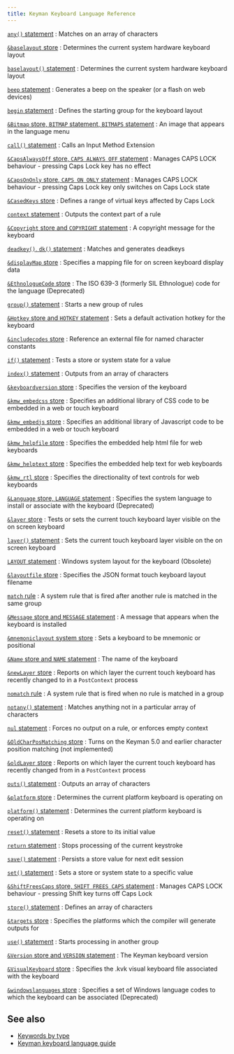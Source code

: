 ```yaml
---
title: Keyman Keyboard Language Reference
---
```


[`any()` statement](any "any() statement")
:   Matches on an array of characters

[`&baselayout` store](baselayout "&baselayout store")
:   Determines the current system hardware keyboard layout

[`baselayout()` statement](baselayout "baselayout() statement")
:   Determines the current system hardware keyboard layout

[`beep` statement](beep "beep statement")
:   Generates a beep on the speaker (or a flash on web devices)

[`begin` statement](begin "begin statement")
:   Defines the starting group for the keyboard layout

[`&Bitmap` store, `BITMAP` statement, `BITMAPS` statement](bitmap "&Bitmap store and BITMAP statement")
:   An image that appears in the language menu

[`call()` statement](call "call() statement")
:   Calls an Input Method Extension

[`&CapsAlwaysOff` store, `CAPS ALWAYS OFF` statement](caps "Caps Lock stores and statements")
:   Manages CAPS LOCK behaviour - pressing Caps Lock key has no effect

[`&CapsOnOnly` store, `CAPS ON ONLY` statement](caps "Caps Lock stores and statements")
:   Manages CAPS LOCK behaviour - pressing Caps Lock key only switches
    on Caps Lock state

[`&CasedKeys` store](casedkeys)
:   Defines a range of virtual keys affected by Caps Lock

[`context` statement](context "context statement")
:   Outputs the context part of a rule

[`&Copyright` store and `COPYRIGHT` statement](copyright "&Copyright store and COPYRIGHT statement")
:   A copyright message for the keyboard

[`deadkey()`, `dk()` statement](deadkey "deadkey(), dk() statement")
:   Matches and generates deadkeys

[`&displayMap` store](displaymap)
:   Specifies a mapping file for on screen keyboard display data

[`&EthnologueCode` store](ethnologuecode "&EthnologueCode store")
:   The ISO 639-3 (formerly SIL Ethnologue) code for the language
    (Deprecated)

[`group()` statement](group "group() statement")
:   Starts a new group of rules

[`&Hotkey` store and `HOTKEY` statement](hotkey "&Hotkey store and HOTKEY statement")
:   Sets a default activation hotkey for the keyboard

[`&includecodes` store](includecodes "&includecodes store")
:   Reference an external file for named character constants

[`if()` statement](if "if() statement")
:   Tests a store or system state for a value

[`index()` statement](index "index() statement")
:   Outputs from an array of characters

[`&keyboardversion` store](keyboardversion "&keyboardversion store")
:   Specifies the version of the keyboard

[`&kmw_embedcss` store](kmw_embedcss "&kmw_embedcss store")
:   Specifies an additional library of CSS code to be embedded in a web
    or touch keyboard

[`&kmw_embedjs` store](kmw_embedjs "&kmw_embedjs store")
:   Specifies an additional library of Javascript code to be embedded in
    a web or touch keyboard

[`&kmw_helpfile` store](kmw_helpfile "&kmw_helpfile store")
:   Specifies the embedded help html file for web keyboards

[`&kmw_helptext` store](kmw_helptext "& store")
:   Specifies the embedded help text for web keyboards

[`&kmw_rtl` store](kmw_rtl "&kmw_rtl store")
:   Specifies the directionality of text controls for web keyboards

[`&Language` store, `LANGUAGE` statement](language "&Language store, LANGUAGE statement")
:   Specifies the system language to install or associate with the
    keyboard (Deprecated)

[`&layer` store](layer "&layer store")
:   Tests or sets the current touch keyboard layer visible on the on
    screen keyboard

[`layer()` statement](layer "layer() statement")
:   Sets the current touch keyboard layer visible on the on screen
    keyboard

[`LAYOUT` statement](layout "LAYOUT statement")
:   Windows system layout for the keyboard (Obsolete)

[`&layoutfile` store](layoutfile "&layoutfile store")
:   Specifies the JSON format touch keyboard layout filename

[`match` rule](match "match rule")
:   A system rule that is fired after another rule is matched in the
    same group

[`&Message` store and `MESSAGE` statement](message "&Message store and MESSAGE statement")
:   A message that appears when the keyboard is installed

[`&mnemoniclayout` system store](mnemoniclayout "&mnemoniclayout store")
:   Sets a keyboard to be mnemonic or positional

[`&Name` store and `NAME` statement](name "&Name store and NAME statement")
:   The name of the keyboard

[`&newLayer` store](newlayer)
:   Reports on which layer the current touch keyboard has recently changed to
    in a `PostContext` process

[`nomatch` rule](nomatch "nomatch rule")
:   A system rule that is fired when no rule is matched in a group

[`notany()` statement](notany "notany() statement")
:   Matches anything not in a particular array of characters

[`nul` statement](nul "nul statement")
:   Forces no output on a rule, or enforces empty context

[`&OldCharPosMatching` store](oldcharposmatching "&OldCharPosMatching store")
:   Turns on the Keyman 5.0 and earlier character position matching (not
    implemented)

[`&oldLayer` store](oldlayer)
:   Reports on which layer the current touch keyboard has recently changed
    from in a `PostContext` process

[`outs()` statement](outs "outs() statement")
:   Outputs an array of characters

[`&platform` store](platform "&platform store")
:   Determines the current platform keyboard is operating on

[`platform()` statement](platform "platform() statement")
:   Determines the current platform keyboard is operating on

[`reset()` statement](reset "reset() statement")
:   Resets a store to its initial value

[`return` statement](return "return statement")
:   Stops processing of the current keystroke

[`save()` statement](save "save() statement")
:   Persists a store value for next edit session

[`set()` statement](set "set() statement")
:   Sets a store or system state to a specific value

[`&ShiftFreesCaps` store, `SHIFT FREES CAPS` statement](caps "Caps Lock stores and statements")
:   Manages CAPS LOCK behaviour - pressing Shift key turns off Caps Lock

[`store()` statement](store "store() statement")
:   Defines an array of characters

[`&targets` store](targets "&targets store")
:   Specifies the platforms which the compiler will generate outputs for

[`use()` statement](use "use() statement")
:   Starts processing in another group

[`&Version` store and `VERSION` statement](version "&Version store and VERSION statement")
:   The Keyman keyboard version

[`&VisualKeyboard` store](visualkeyboard "& store")
:   Specifies the .kvk visual keyboard file associated with the keyboard

[`&windowslanguages` store](windowslanguages "&windowslanguages store")
:   Specifies a set of Windows language codes to which the keyboard can
    be associated (Deprecated)

## See also

-   [Keywords by type](_keywordsbytype)
-   [Keyman keyboard language guide](../guide)
